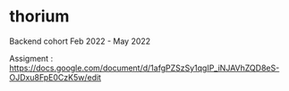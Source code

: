 # thorium
Backend cohort Feb 2022 - May 2022

Assigment : https://docs.google.com/document/d/1afgPZSzSy1qgIP_iNJAVhZQD8eS-OJDxu8FpE0CzK5w/edit
